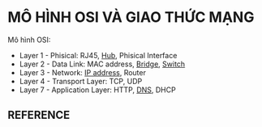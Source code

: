 # MÔ HÌNH OSI VÀ GIAO THỨC MẠNG

Mô hình OSI:

- Layer 1 - Phisical: RJ45, [Hub](/network_engineer_dream/1_network_devices.md#hub), Phisical Interface
- Layer 2 - Data Link: MAC address, [Bridge](/network_engineer_dream/1_network_devices.md#bridge), [Switch](/network_engineer_dream/1_network_devices.md#switch)
- Layer 3 - Network: [IP address](/network_engineer_dream/4_1_IPaddress_Netmask.md), Router
- Layer 4 - Transport Layer: TCP, UDP
- Layer 7 - Application Layer: HTTP, [DNS](/network_engineer_dream/4_2_howDNSworks.md), DHCP

## REFERENCE
